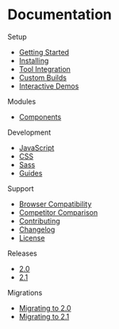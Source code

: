 # Documentation #

Setup
* [Getting Started](setup/getting-started.md)
* [Installing](setup/installing.md)
* [Tool Integration](setup/tool-integration.md)
* [Custom Builds](setup/custom-builds.md)
* [Interactive Demos](setup/demos.md)

Modules
* [Components](components/index.md)

Development
* [JavaScript](development/js/index.md)
* [CSS](development/css/index.md)
* [Sass](development/sass/index.md)
* [Guides](development/index.md)

Support
* [Browser Compatibility](support/compatibility.md)
* [Competitor Comparison](support/comparison.md)
* [Contributing](support/contributing.md)
* [Changelog](support/changelog.md)
* [License](support/license.md)

Releases
* [2.0](releases/2.0.md)
* [2.1](releases/2.1.md)

Migrations
* [Migrating to 2.0](migrations/2.0.md)
* [Migrating to 2.1](migrations/2.1.md)
